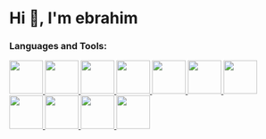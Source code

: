 # Hi 👋, I'm ebrahim



### **Languages and Tools:**
 <span>
      <a href="https://skillicons.dev">
        <img
          width="60px"
          height="60px"
          src="https://user-images.githubusercontent.com/25181517/121405384-444d7300-c95d-11eb-959f-913020d3bf90.png"
        />
      </a>
    </span>
 <span>
      <a href="https://skillicons.dev">
        <img
          width="60px"
          height="60px"
          src="https://user-images.githubusercontent.com/25181517/121405754-b4f48f80-c95d-11eb-8893-fc325bde617f.png"
        />
      </a>
    </span>
   
      

 <span>
      <a href="https://skillicons.dev">
        <img
          width="60px"
          height="60px"
          src="https://user-images.githubusercontent.com/25181517/182884177-d48a8579-2cd0-447a-b9a6-ffc7cb02560e.png"
        />
      </a>
    </span>

 <span>
      <a href="https://skillicons.dev">
        <img
          width="60px"
          height="60px"
          src="https://github.com/marwin1991/profile-technology-icons/assets/19180175/3b371807-db7c-45b4-8720-c0cfc901680a"
        />
      </a>
    </span>


 <span>
      <a href="https://skillicons.dev">
        <img
          width="60px"
          height="60px"
          src="https://user-images.githubusercontent.com/25181517/117207330-263ba280-adf4-11eb-9b97-0ac5b40bc3be.png"
        />
      </a>
    </span>

 <span>
      <a href="https://skillicons.dev">
        <img
          width="60px"
          height="60px"
          src="https://user-images.githubusercontent.com/25181517/192108372-f71d70ac-7ae6-4c0d-8395-51d8870c2ef0.png"
        />
      </a>
    </span>

 <span>
      <a href="https://skillicons.dev">
        <img
          width="60px"
          height="60px"
          src="https://user-images.githubusercontent.com/25181517/117447155-6a868a00-af3d-11eb-9cfe-245df15c9f3f.png"
        />
      </a>
    </span>


 <span>
      <a href="https://skillicons.dev">
        <img
          width="60px"
          height="60px"
          src="https://user-images.githubusercontent.com/25181517/192158954-f88b5814-d510-4564-b285-dff7d6400dad.png"
        />
      </a>
    </span>

 <span>
      <a href="https://skillicons.dev">
        <img
          width="60px"
          height="60px"
          src="https://user-images.githubusercontent.com/25181517/183898674-75a4a1b1-f960-4ea9-abcb-637170a00a75.png"
        />
      </a>
    </span>
    
 <span>
      <a href="https://skillicons.dev">
        <img
          width="60px"
          height="60px"
          src="https://user-images.githubusercontent.com/25181517/183898054-b3d693d4-dafb-4808-a509-bab54cf5de34.png"
        />
      </a>
    </span>
    <span>
      <a href="https://skillicons.dev">
        <img
          width="60px"
          height="60px"
          src="https://user-images.githubusercontent.com/25181517/192109061-e138ca71-337c-4019-8d42-4792fdaa7128.png"
        />
      </a>
    </span>

    
